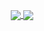 <p align="center">
  <a href="https://github.com/dev01d">
    <img 
        align="center" 
        src="https://github-readme-stats.dev01d.vercel.app/api/top-langs/?username=dev01d&langs_count=9&hide=jinja,html,css,scss,swift,ruby"
    />
    <img 
        align="center" 
        src="https://github-readme-stats.dev01d.vercel.app/api?username=dev01d&show_icons=true&count_private=true&hide=stars"
    />
  </a>
</p>
